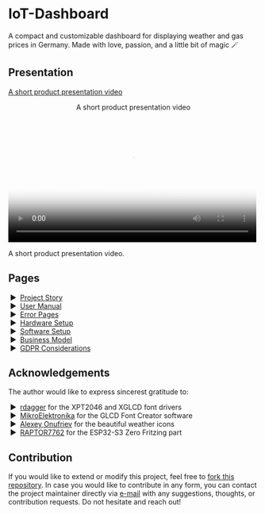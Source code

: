 # IoT-Dashboard
A compact and customizable dashboard for displaying weather and gas prices in Germany. Made with love, passion, and a little bit of magic 🪄

## Presentation

[A short product presentation video](https://github.com/user-attachments/assets/75ec7c76-bec8-4b2b-a708-dd6e9cbb782f)

<p align="center">A short product presentation video</p>

<video width="500" controls poster="./visuals/thumbnail.jpg">
  <source src="./visuals/videos/presentation_video.mp4" type="video/mp4">
  Your browser does not support the video tag.
</video>
<p>A short product presentation video.</p>


## Pages

<ul style="list-style: '▶  '"><li><a href="./pages/project-story.md">Project Story</a></li>
<li><a href="./pages/user-manual.md">User Manual</a></li>
<li><a href="./errors">Error Pages</a></li>
<li><a href="./pages/hardware-setup.md">Hardware Setup</a></li>
<li><a href="./pages/software-setup.md">Software Setup</a></li>
<li><a href="./pages/business-model.md">Business Model</a></li>
<li><a href="./pages/gdpr-considerations.md">GDPR Considerations</a></li></ul>

## Acknowledgements
The author would like to express sincerest gratitude to:
<ul style="list-style: '▶  '">
<li><a href="https://github.com/rdagger">rdagger</a> for the XPT2046 and XGLCD font drivers</li>
<li><a href="https://www.mikroe.com/glcd-font-creator">MikroElektronika</a> for the GLCD Font Creator software</li>
<li><a href="https://dribbble.com/onufriev">Alexey Onufriev</a> for the beautiful weather icons</li>
<li><a href="https://github.com/RAPTOR7762">RAPTOR7762</a> for the ESP32-S3 Zero Fritzing part</li>
</ul>

## Contribution
If you would like to extend or modify this project, feel free to [fork this repository](https://github.com/smolinde/iot-dashboard/fork). In case you would like to contribute in any form, you can contact the project maintainer directly via [e-mail](mailto:denis.smolin@gmx.de) with any suggestions, thoughts, or contribution requests. Do not hesitate and reach out!

